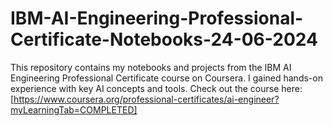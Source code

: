 # IBM-AI-Engineering-Professional-Certificate-Notebooks-24-06-2024
This repository contains my notebooks and projects from the IBM AI Engineering Professional Certificate course on Coursera. I gained hands-on experience with key AI concepts and tools. Check out the course here: [https://www.coursera.org/professional-certificates/ai-engineer?myLearningTab=COMPLETED]
